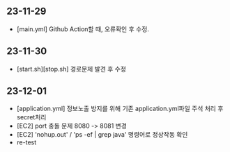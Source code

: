 ## 23-11-29
- [main.yml] Github Action할 때, 오류확인 후 수정.
## 23-11-30
- [start.sh][stop.sh] 경로문제 발견 후 수정
## 23-12-01
- [application.yml] 정보노출 방지를 위해 기존 application.yml파일 주석 처리 후 secret처리
- [EC2] port 충돌 문제 8080 -> 8081 변경
- [EC2] 'nohup.out' / 'ps -ef | grep java' 명령어로 정상작동 확인
- re-test
